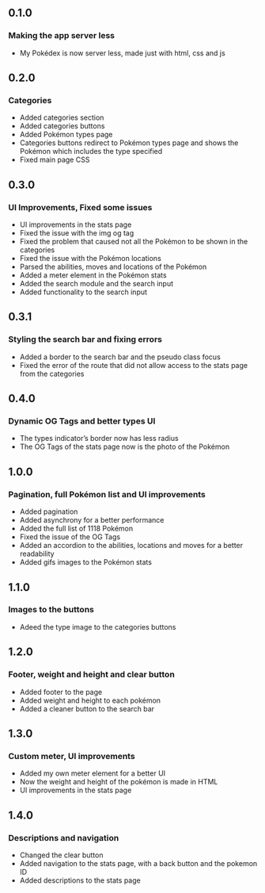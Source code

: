 ## 0.1.0

### Making the app server less

- My Pokédex is now server less, made just with html, css and js

## 0.2.0

### Categories

- Added categories section
- Added categories buttons
- Added Pokémon types page
- Categories buttons redirect to Pokémon types page and shows the Pokémon which includes the type specified
- Fixed main page CSS

## 0.3.0

### UI Improvements, Fixed some issues

- UI improvements in the stats page
- Fixed the issue with the img og tag
- Fixed the problem that caused not all the Pokémon to be shown in the categories
- Fixed the issue with the Pokémon locations
- Parsed the abilities, moves and locations of the Pokémon
- Added a meter element in the Pokémon stats
- Added the search module and the search input
- Added functionality to the search input

## 0.3.1

### Styling the search bar and fixing errors

- Added a border to the search bar and the pseudo class focus
- Fixed the error of the route that did not allow access to the stats page from the categories

## 0.4.0

### Dynamic OG Tags and better types UI

- The types indicator’s border now has less radius
- The OG Tags of the stats page now is the photo of the Pokémon

## 1.0.0

### Pagination, full Pokémon list and UI improvements

- Added pagination
- Added asynchrony for a better performance
- Added the full list of 1118 Pokémon
- Fixed the issue of the OG Tags
- Added an accordion to the abilities, locations and moves for a better readability
- Added gifs images to the Pokémon stats

## 1.1.0

### Images to the buttons

- Adeed the type image to the categories buttons

## 1.2.0

### Footer, weight and height and clear button

- Added footer to the page
- Added weight and height to each pokémon
- Added a cleaner button to the search bar

## 1.3.0

### Custom meter, UI improvements

- Added my own meter element for a better UI
- Now the weight and height of the pokémon is made in HTML
- UI improvements in the stats page

## 1.4.0

### Descriptions and navigation

- Changed the clear button
- Added navigation to the stats page, with a back button and the pokemon ID
- Added descriptions to the stats page
